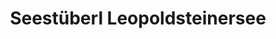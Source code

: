 ---
title: "Seestüberl Leopoldsteinersee"
url: /eisenerz/seestueberl-leopoldsteinersee/
shop: Andenken
---